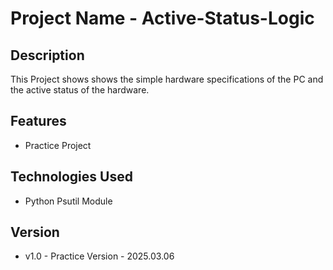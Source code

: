 # Project Name - Active-Status-Logic

## Description
This Project shows shows the simple hardware specifications of the PC and the active status of the hardware.

## Features
- Practice Project

## Technologies Used
- Python Psutil Module

## Version
- v1.0 - Practice Version - 2025.03.06
